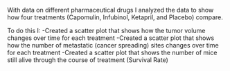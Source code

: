 With data on different pharmaceutical drugs I analyzed the data to show how four treatments (Capomulin, Infubinol, Ketapril, and Placebo) compare.

To do this I:
  -Created a scatter plot that shows how the tumor volume changes over time for each treatment
  -Created a scatter plot that shows how the number of metastatic (cancer spreading) sites changes over time for each treatment
  -Created a scatter plot that shows the number of mice still alive through the course of treatment (Survival Rate)
  

